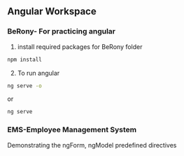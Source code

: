## Angular Workspace
### BeRony- For practicing angular

1. install required packages for BeRony folder
```cmd
npm install
```

2. To run angular 
```cmd
ng serve -o
```
or
```cmd
ng serve
```

### EMS-Employee Management System 

Demonstrating the ngForm, ngModel predefined directives
